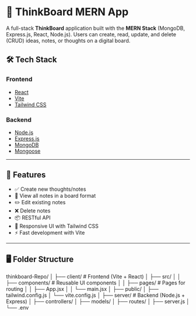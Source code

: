 # 🧠 ThinkBoard MERN App

A full-stack **ThinkBoard** application built with the **MERN Stack** (MongoDB, Express.js, React, Node.js). Users can create, read, update, and delete (CRUD) ideas, notes, or thoughts on a digital board.

## 🛠️ Tech Stack

### Frontend
- [React](https://reactjs.org/)
- [Vite](https://vitejs.dev/)
- [Tailwind CSS](https://tailwindcss.com/)

### Backend
- [Node.js](https://nodejs.org/)
- [Express.js](https://expressjs.com/)
- [MongoDB](https://www.mongodb.com/)
- [Mongoose](https://mongoosejs.com/)

---

## 🚀 Features

- ✅ Create new thoughts/notes
- 📖 View all notes in a board format
- ✏️ Edit existing notes
- ❌ Delete notes
- 📦 RESTful API
- 🎨 Responsive UI with Tailwind CSS
- ⚡ Fast development with Vite

---

## 🖥️ Folder Structure

thinkboard-Repo/
│
├── client/ # Frontend (Vite + React)
│ ├── src/
│ │ ├── components/ # Reusable UI components
│ │ ├── pages/ # Pages for routing
│ │ ├── App.jsx
│ │ └── main.jsx
│ ├── public/
│ ├── tailwind.config.js
│ └── vite.config.js
│
├── server/ # Backend (Node.js + Express)
│ ├── controllers/
│ ├── models/
│ ├── routes/
│ ├── server.js
│ └── .env

